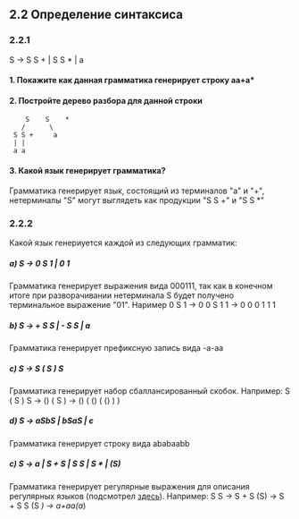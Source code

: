 ## 2.2 Определение синтаксиса

### 2.2.1

S -> S S + | S S * | a

#### 1. Покажите как данная грамматика генерирует строку аа+а*
#### 2. Постройте дерево разбора для данной строки

```
    S    S    *
   /      \
 S S +     a
 | |
 a a
```
#### 3. Какой язык генерирует грамматика?
Грамматика генерирует язык, состоящий из терминалов "а" и "+", нетерминалы "S" могут выглядеть как продукции "S S +" и "S S *"

### 2.2.2

Какой язык генериуется каждой из следующих грамматик:

##### a) S -> 0 S 1 | 0 1
  Грамматика генерирует выражения вида 000111, так как в конечном итоге при разворачивании нетерминала S будет получено терминальное выражение "01". Наример 0 S 1 -> 0 0 S 1 1 -> 0 0 0 1 1 1
##### b) S -> + S S | - S S | a
  Грамматика генерирует префиксную запись вида -a-aa
##### c) S -> S ( S ) S
  Грамматика генерирует набор сбаллансированный скобок. Например: S ( S ) S -> () ( S ) -> () ( () ( () ) )
##### d) S -> aSbS | bSaS | є
  Грамматика генерирует строку вида ababaabb
##### c) S -> a | S + S | S S | S * | (S)
  Грамматика генерирует регулярные выражения для описания регулярных языков (подсмотрел [здесь](https://github.com/fool2fish/dragon-book-exercise-answers/blob/master/ch02/2.2/2.2.md)). Например: S S -> S + S (S) -> S + S S (S *) -> a+aa(a*)
